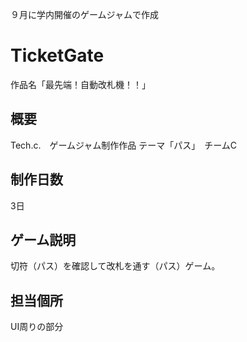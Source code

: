 ９月に学内開催のゲームジャムで作成

# TicketGate
作品名「最先端！自動改札機！！」

## 概要
Tech.c.　ゲームジャム制作作品  テーマ「パス」　チームC

## 制作日数
3日

## ゲーム説明
切符（パス）を確認して改札を通す（パス）ゲーム。

## 担当個所
UI周りの部分
